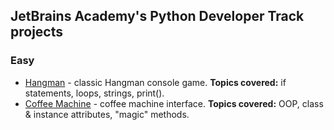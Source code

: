 ## JetBrains Academy's Python Developer Track projects 

### Easy
- [Hangman](https://github.com/a-lukianenko/JetBrainsAcademy_Python/blob/master/hangman.py) - classic Hangman console game. **Topics covered:** if statements, loops, strings, print(). 
- [Coffee Machine](https://github.com/a-lukianenko/JetBrainsAcademy_Python/blob/master/coffee_machine.py) - coffee machine interface. **Topics covered:** OOP, class & instance attributes, "magic" methods.

